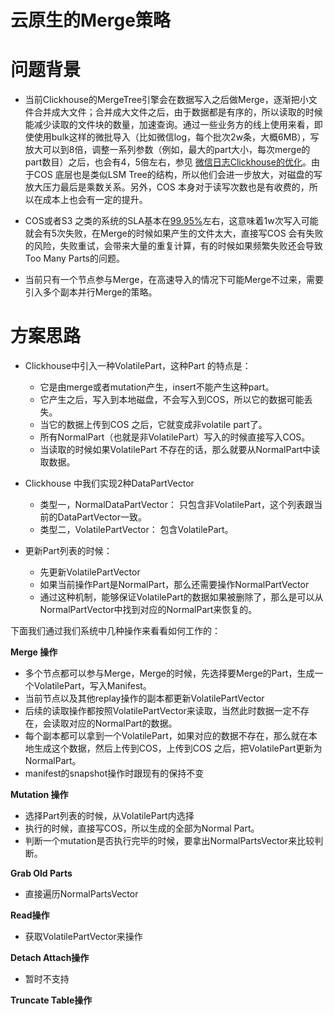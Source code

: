 # 云原生的Merge策略

# 问题背景

- 当前Clickhouse的MergeTree引擎会在数据写入之后做Merge，逐渐把小文件合并成大文件；合并成大文件之后，由于数据都是有序的，所以读取的时候能减少读取的文件块的数量，加速查询。通过一些业务方的线上使用来看，即使使用bulk这样的微批导入（比如微信log，每个批次2w条，大概6MB），写放大可以到8倍，调整一系列参数（例如，最大的part大小，每次merge的part数目）之后，也会有4，5倍左右，参见 [微信日志Clickhouse的优化]( https://km.woa.com/group/24938/articles/show/446018?kmref=search&from_page=1&no=1)。由于COS 底层也是类似LSM Tree的结构，所以他们会进一步放大，对磁盘的写放大压力最后是乘数关系。另外，COS 本身对于读写次数也是有收费的，所以在成本上也会有一定的提升。

- COS或者S3 之类的系统的SLA基本在[99.95%](https://cloud.tencent.com/document/product/301/1979)左右，这意味着1w次写入可能就会有5次失败，在Merge的时候如果产生的文件太大，直接写COS 会有失败的风险，失败重试，会带来大量的重复计算，有的时候如果频繁失败还会导致 Too Many Parts的问题。

- 当前只有一个节点参与Merge，在高速导入的情况下可能Merge不过来，需要引入多个副本并行Merge的策略。

# 方案思路

- Clickhouse中引入一种VolatilePart，这种Part 的特点是：
	- 它是由merge或者mutation产生，insert不能产生这种part。
	- 它产生之后，写入到本地磁盘，不会写入到COS，所以它的数据可能丢失。
	- 当它的数据上传到COS 之后，它就变成非volatile part了。
	- 所有NormalPart（也就是非VolatilePart）写入的时候直接写入COS。
	- 当读取的时候如果VolatilePart 不存在的话，那么就要从NormalPart中读取数据。
	
- Clickhouse 中我们实现2种DataPartVector
	- 类型一，NormalDataPartVector： 只包含非VolatilePart，这个列表跟当前的DataPartVector一致。
	- 类型二，VolatilePartVector： 包含VolatilePart。

- 更新Part列表的时候：
	- 先更新VolatilePartVector
	- 如果当前操作Part是NormalPart，那么还需要操作NormalPartVector
	- 通过这种机制，能够保证VolatilePart的数据如果被删除了，那么是可以从NormalPartVector中找到对应的NormalPart来恢复的。

下面我们通过我们系统中几种操作来看看如何工作的：

**Merge 操作**

- 多个节点都可以参与Merge，Merge的时候，先选择要Merge的Part，生成一个VolatilePart，写入Manifest。
- 当前节点以及其他replay操作的副本都更新VolatilePartVector
- 后续的读取操作都按照VolatilePartVector来读取，当然此时数据一定不存在，会读取对应的NormalPart的数据。
- 每个副本都可以拿到一个VolatilePart，如果对应的数据不存在，那么就在本地生成这个数据，然后上传到COS，上传到COS 之后，把VolatilePart更新为NormalPart。
- manifest的snapshot操作时跟现有的保持不变

**Mutation 操作**

- 选择Part列表的时候，从VolatilePart内选择
- 执行的时候，直接写COS，所以生成的全部为Normal Part。
- 判断一个mutation是否执行完毕的时候，要拿出NormalPartsVector来比较判断。

**Grab Old Parts**

- 直接遍历NormalPartsVector


**Read操作**

- 获取VolatilePartVector来操作

**Detach Attach操作**

- 暂时不支持

**Truncate Table操作**


	


